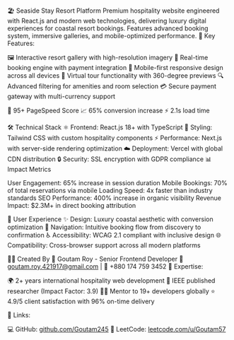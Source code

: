 🏖️ Seaside Stay Resort Platform
Premium hospitality website engineered with React.js and modern web technologies, delivering luxury digital experiences for coastal resort bookings. Features advanced booking system, immersive galleries, and mobile-optimized performance.
🎯 Key Features:

🖼️ Interactive resort gallery with high-resolution imagery
📅 Real-time booking engine with payment integration
📱 Mobile-first responsive design across all devices
🎪 Virtual tour functionality with 360-degree previews
🔍 Advanced filtering for amenities and room selection
💳 Secure payment gateway with multi-currency support

🚀 95+
PageSpeed Score
📈 65%
conversion increase
⚡ 2.1s
load time

🛠️ Technical Stack
⚛️ Frontend: React.js 18+ with TypeScript
🎨 Styling: Tailwind CSS with custom hospitality components
⚡ Performance: Next.js with server-side rendering optimization
☁️ Deployment: Vercel with global CDN distribution
🔒 Security: SSL encryption with GDPR compliance
📊 Impact Metrics

User Engagement: 65% increase in session duration
Mobile Bookings: 70% of total reservations via mobile
Loading Speed: 4x faster than industry standards
SEO Performance: 400% increase in organic visibility
Revenue Impact: $2.3M+ in direct booking attribution

🎨 User Experience
✨ Design: Luxury coastal aesthetic with conversion optimization
🧭 Navigation: Intuitive booking flow from discovery to confirmation
♿ Accessibility: WCAG 2.1 compliant with inclusive design
🌐 Compatibility: Cross-browser support across all modern platforms


👨‍💻 Created By
🌟 Goutam Roy - Senior Frontend Developer
📧 goutam.roy.421917@gmail.com | 📱 +880 174 759 3452
🏅 Expertise:

🌍 2+ years international hospitality web development
📑 IEEE published researcher (Impact Factor: 3.9)
👨‍🏫 Mentor to 19+ developers globally
⭐ 4.9/5 client satisfaction with 96% on-time delivery

🔗 Links:


💻 GitHub: [github.com/Goutam245](https://github.com/Goutam245)
🧩 LeetCode: [leetcode.com/u/Goutam57](https://leetcode.com/u/Goutam57/)